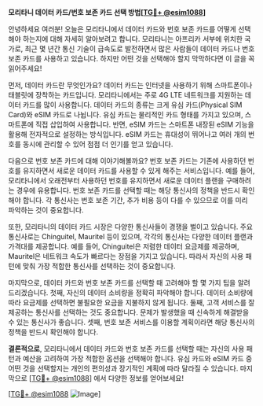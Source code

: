 **모리타니 데이터 카드/번호 보존 카드 선택 방법[[TG💪+ @esim1088](https://t.me/s/esim1088)]**

안녕하세요 여러분! 오늘은 모리타니에서 데이터 카드와 번호 보존 카드를 어떻게 선택해야 하는지에 대해 자세히 알아보려고 합니다. 모리타니는 아프리카 서부에 위치한 국가로, 최근 몇 년간 통신 기술이 급속도로 발전하면서 많은 사람들이 데이터 카드나 번호 보존 카드를 사용하고 있습니다. 하지만 어떤 것을 선택해야 할지 막막하다면 이 글을 꼭 읽어주세요!

먼저, 데이터 카드란 무엇인가요? 데이터 카드는 인터넷을 사용하기 위해 스마트폰이나 태블릿에 장착하는 카드입니다. 모리타니에서는 주로 4G LTE 네트워크를 지원하는 데이터 카드를 많이 사용합니다. 데이터 카드의 종류는 크게 유심 카드(Physical SIM Card)와 eSIM 카드로 나뉩니다. 유심 카드는 물리적인 카드 형태를 가지고 있으며, 스마트폰에 직접 삽입하여 사용합니다. 반면, eSIM 카드는 스마트폰 내장된 eSIM 기능을 활용해 전자적으로 설정하는 방식입니다. eSIM 카드는 휴대성이 뛰어나고 여러 개의 번호를 동시에 관리할 수 있어 점점 더 인기를 얻고 있습니다.

다음으로 번호 보존 카드에 대해 이야기해볼까요? 번호 보존 카드는 기존에 사용하던 번호를 유지하면서 새로운 데이터 카드를 사용할 수 있게 해주는 서비스입니다. 예를 들어, 모리타니에서 오래전부터 사용하던 번호를 유지하면서 새로운 데이터 플랜을 구매하려는 경우에 유용합니다. 번호 보존 카드를 선택할 때는 해당 통신사의 정책을 반드시 확인해야 합니다. 각 통신사는 번호 보존 기간, 추가 비용 등이 다를 수 있으므로 이를 미리 파악하는 것이 중요합니다.

또한, 모리타니의 데이터 카드 시장은 다양한 통신사들이 경쟁을 벌이고 있습니다. 주요 통신사로는 Chinguitel, Mauritel 등이 있으며, 각각의 통신사는 다양한 데이터 플랜과 가격대를 제공합니다. 예를 들어, Chinguitel은 저렴한 데이터 요금제를 제공하며, Mauritel은 네트워크 속도가 빠르다는 장점을 가지고 있습니다. 따라서 자신의 사용 패턴에 맞춰 가장 적합한 통신사를 선택하는 것이 중요합니다.

마지막으로, 데이터 카드와 번호 보존 카드를 선택할 때 고려해야 할 몇 가지 팁을 알려드리겠습니다. 첫째, 자신의 데이터 소비량을 정확히 파악해야 합니다. 데이터 소비량에 따라 요금제를 선택하면 불필요한 요금을 지불하지 않게 됩니다. 둘째, 고객 서비스를 잘 제공하는 통신사를 선택하는 것도 중요합니다. 문제가 발생했을 때 신속하게 해결받을 수 있는 통신사가 좋습니다. 셋째, 번호 보존 서비스를 이용할 계획이라면 해당 통신사의 정책을 반드시 확인해야 합니다.

**결론적으로**, 모리타니에서 데이터 카드와 번호 보존 카드를 선택할 때는 자신의 사용 패턴과 예산을 고려하여 가장 적합한 옵션을 선택해야 합니다. 유심 카드와 eSIM 카드 중 어떤 것을 선택할지는 개인의 편의성과 장기적인 계획에 따라 달라질 수 있습니다. 마지막으로 [[TG💪+ @esim1088](https://t.me/s/esim1088)] 에서 다양한 정보를 얻어보세요! 

[[TG💪+ @esim1088](https://t.me/s/esim1088) ![Image](https://i.postimg.cc/Y0z9fWf4/image.png)]